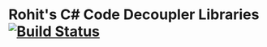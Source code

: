 # Rohit's C# Code Decoupler Libraries [![Build Status](https://travis-ci.com/rohitramu/roramu-csharp-decoupler.svg?branch=master)](https://travis-ci.com/rohitramu/roramu-csharp-decoupler)
